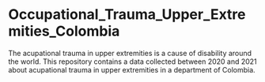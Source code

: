 # Occupational_Trauma_Upper_Extremities_Colombia
The acupational trauma in upper extremities is a cause of disability around the world.
This repository contains a data collected between 2020 and 2021 about acupational trauma in upper extremities in a department of Colombia.
